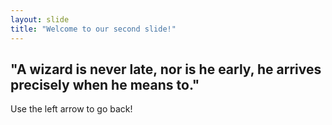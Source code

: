 ```yaml
---
layout: slide
title: "Welcome to our second slide!"
---
```

## "A wizard is never late, nor is he early, he arrives precisely when he means to."
Use the left arrow to go back!
